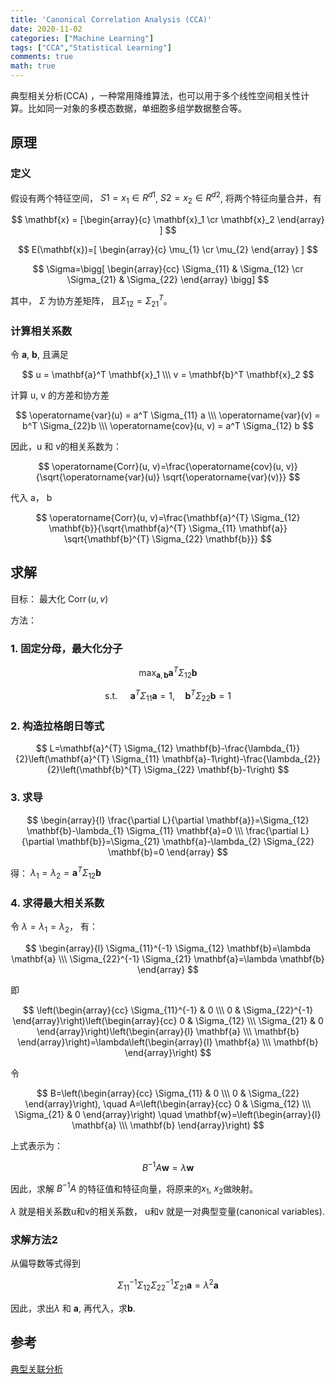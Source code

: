 ```yaml
---
title: 'Canonical Correlation Analysis (CCA)'
date: 2020-11-02
categories: ["Machine Learning"]
tags: ["CCA","Statistical Learning"]
comments: true
math: true
---
```


典型相关分析(CCA) ，一种常用降维算法，也可以用于多个线性空间相关性计算。比如同一对象的多模态数据，单细胞多组学数据整合等。

## 原理

### 定义
假设有两个特征空间， $S1 = x_1 \in R^{d1}$, $S2 = x_2 \in R^{d2}$, 将两个特征向量合并，有

$$
\mathbf{x} = [\begin{array}{c}
\mathbf{x}_1 \cr
\mathbf{x}_2
\end{array} ] 
$$

$$
E(\mathbf{x})=[ \begin{array}{c}
\mu_{1} \cr
\mu_{2}
\end{array} ]
$$

$$
\Sigma=\bigg[ \begin{array}{cc}
\Sigma_{11} & \Sigma_{12} \cr
\Sigma_{21} & \Sigma_{22}
\end{array} \bigg]
$$

其中， $\Sigma$ 为协方差矩阵， 且$\Sigma_{12} = \Sigma_{21}^T$。

### 计算相关系数

令 $\mathbf{a}$, $\mathbf{b}$, 且满足

$$
u = \mathbf{a}^T \mathbf{x}_1 \\\ 
v = \mathbf{b}^T \mathbf{x}_2
$$

计算 u, v 的方差和协方差

$$
\operatorname{var}(u) = a^T \Sigma_{11} a \\\ 
\operatorname{var}(v) = b^T \Sigma_{22}b  \\\ 
\operatorname{cov}(u, v) = a^T \Sigma_{12} b
$$

因此，u 和 v的相关系数为：

$$
\operatorname{Corr}(u, v)=\frac{\operatorname{cov}(u, v)}{\sqrt{\operatorname{var}(u)} \sqrt{\operatorname{var}(v)}}
$$

代入 a， b

$$
\operatorname{Corr}(u, v)=\frac{\mathbf{a}^{T} \Sigma_{12} \mathbf{b}}{\sqrt{\mathbf{a}^{T} \Sigma_{11} \mathbf{a}} \sqrt{\mathbf{b}^{T} \Sigma_{22} \mathbf{b}}}
$$


## 求解

目标： 最大化 $\operatorname{Corr}(u,v)$

方法：

### 1. 固定分母，最大化分子

$$
\max_{\mathbf{a}, \mathbf{b}} \mathbf{a}^{T} \Sigma_{12} \mathbf{b}
$$

$$
\text { s.t. } \quad \mathbf{a}^{T} \Sigma_{11} \mathbf{a}=1, \quad \mathbf{b}^{T} \Sigma_{22} \mathbf{b}=1
$$

### 2. 构造拉格朗日等式

$$
L=\mathbf{a}^{T} \Sigma_{12} \mathbf{b}-\frac{\lambda_{1}}{2}\left(\mathbf{a}^{T} \Sigma_{11} \mathbf{a}-1\right)-\frac{\lambda_{2}}{2}\left(\mathbf{b}^{T} \Sigma_{22} \mathbf{b}-1\right)
$$

### 3. 求导

$$
\begin{array}{l}
\frac{\partial L}{\partial \mathbf{a}}=\Sigma_{12} \mathbf{b}-\lambda_{1} \Sigma_{11} \mathbf{a}=0 \\\ 
\frac{\partial L}{\partial \mathbf{b}}=\Sigma_{21} \mathbf{a}-\lambda_{2} \Sigma_{22} \mathbf{b}=0
\end{array}
$$

得： $\lambda_{1}=\lambda_{2}=\mathbf{a}^{T} \Sigma_{12} \mathbf{b}$

### 4. 求得最大相关系数

令 $\lambda = \lambda_1 = \lambda_2$， 有：

$$
\begin{array}{l}
\Sigma_{11}^{-1} \Sigma_{12} \mathbf{b}=\lambda \mathbf{a} \\\ 
\Sigma_{22}^{-1} \Sigma_{21} \mathbf{a}=\lambda \mathbf{b}
\end{array}
$$

即

$$
\left(\begin{array}{cc}
\Sigma_{11}^{-1} & 0 \\\ 
0 & \Sigma_{22}^{-1}
\end{array}\right)\left(\begin{array}{cc}
0 & \Sigma_{12} \\\ 
\Sigma_{21} & 0
\end{array}\right)\left(\begin{array}{l}
\mathbf{a} \\\ 
\mathbf{b}
\end{array}\right)=\lambda\left(\begin{array}{l}
\mathbf{a} \\\ 
\mathbf{b}
\end{array}\right)
$$

令

$$
B=\left(\begin{array}{cc}
\Sigma_{11} & 0 \\\ 
0 & \Sigma_{22}
\end{array}\right), \quad A=\left(\begin{array}{cc}
0 & \Sigma_{12} \\\ 
\Sigma_{21} & 0
\end{array}\right) \quad \mathbf{w}=\left(\begin{array}{l}
\mathbf{a} \\\ 
\mathbf{b}
\end{array}\right)
$$

上式表示为：

$$B^{-1}A\mathbf{w} = \lambda \mathbf{w}$$

因此，求解 $B^{-1}A$ 的特征值和特征向量，将原来的$x_1$, $x_2$做映射。

$\lambda$ 就是相关系数u和v的相关系数， u和v 就是一对典型变量(canonical variables).

### 求解方法2
从偏导数等式得到

$$
\Sigma_{11}^{-1} \Sigma_{12} \Sigma_{22}^{-1} \Sigma_{21} \mathbf{a}=\lambda^{2} \mathbf{a}
$$

因此，求出$\lambda$ 和 $\mathbf{a}$, 再代入，求$\mathbf{b}$.


## 参考

[典型关联分析](https://www.cnblogs.com/jerrylead/archive/2011/06/20/2085491.html)